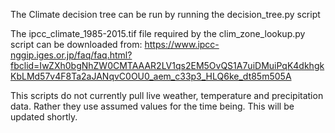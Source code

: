 The Climate decision tree can be run by running the decision_tree.py script

The ipcc_climate_1985-2015.tif file required by the clim_zone_lookup.py script can be downloaded from: https://www.ipcc-nggip.iges.or.jp/faq/faq.html?fbclid=IwZXh0bgNhZW0CMTAAAR2LV1qs2EM5OvQS1A7uiDMuiPqK4dkhgkKbLMd57v4F8Ta2aJANqvC0OU0_aem_c33p3_HLQ6ke_dt85m505A

This scripts do not currently pull live weather, temperature and precipitation data. Rather they use assumed values for the time being. This will be updated shortly.
